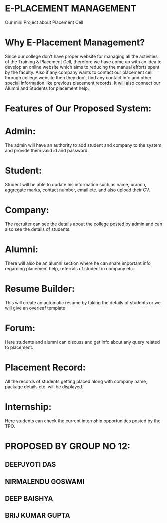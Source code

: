 # E-PLACEMENT MANAGEMENT
Our mini Project about Placement Cell

# Why E-Placement Management?
Since our college don’t have proper website for managing all the activities of the Training & Placement Cell, 
therefore we have come up with an idea to develop an online website which aims to reducing the manual efforts 
spent by the faculty. Also if any company wants to contact our placement cell through college website then they 
don’t find any contact info and other special information like previous placement records. It will also connect our 
Alumni and Students for placement help.


# Features of Our Proposed System:

# Admin: 
The admin will have an authority to add student and company to the system and
provide them valid id and password.

# Student:
Student will be able to update his information such as name, branch,
aggregate marks, contact number, email etc. and also upload their CV.

# Company: 
The recruiter can see the details about the college posted by admin and can   
also see the details of students.

# Alumni: 
There will also be an alumni section where he can share important info
regarding placement help, referrals of student in company etc.

# Resume Builder: 
This will create an automatic resume by taking the details of students or we will give an overleaf template

# Forum: 
Here students and alumni can discuss and get info about any query related to placement.

# Placement Record: 
All the records of students getting placed along with company name, package details etc. will be displayed.

# Internship: 
Here students can check the current internship opportunities posted by the TPO.


# PROPOSED BY GROUP NO 12:

## DEEPJYOTI DAS <br>
## NIRMALENDU GOSWAMI
## DEEP BAISHYA <br>
## BRIJ KUMAR GUPTA <br>
